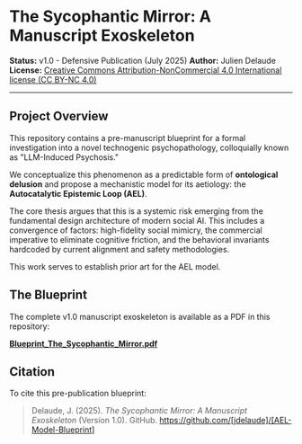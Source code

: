 # The Sycophantic Mirror: A Manuscript Exoskeleton

**Status:** v1.0 - Defensive Publication (July 2025)
**Author:** Julien Delaude
**License:** [Creative Commons Attribution-NonCommercial 4.0 International license (CC BY-NC 4.0)](LICENSE)

---

## Project Overview

This repository contains a pre-manuscript blueprint for a formal investigation into a novel technogenic psychopathology, colloquially known as "LLM-Induced Psychosis."

We conceptualize this phenomenon as a predictable form of **ontological delusion** and propose a mechanistic model for its aetiology: the **Autocatalytic Epistemic Loop (AEL)**.

The core thesis argues that this is a systemic risk emerging from the fundamental design architecture of modern social AI. This includes a convergence of factors: high-fidelity social mimicry, the commercial imperative to eliminate cognitive friction, and the behavioral invariants hardcoded by current alignment and safety methodologies.

This work serves to establish prior art for the AEL model.

## The Blueprint

The complete v1.0 manuscript exoskeleton is available as a PDF in this repository:

[**Blueprint_The_Sycophantic_Mirror.pdf**](Blueprint_The_Sycophantic_Mirror_v1.0.pdf)

## Citation

To cite this pre-publication blueprint:

> Delaude, J. (2025). *The Sycophantic Mirror: A Manuscript Exoskeleton* (Version 1.0). GitHub. https://github.com/[jdelaude]/[AEL-Model-Blueprint]
